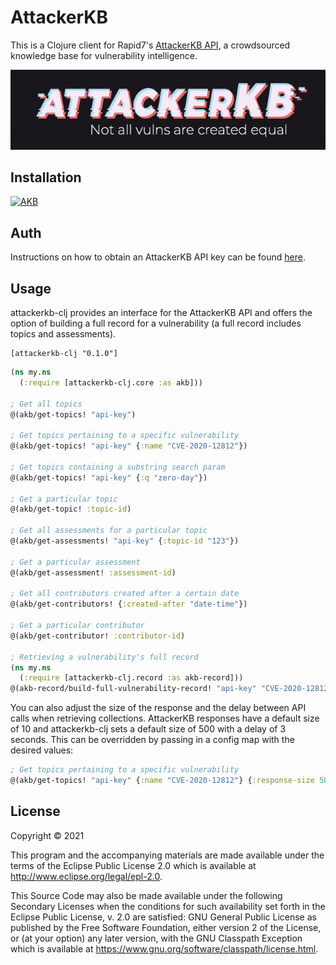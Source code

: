 # AttackerKB
This is a Clojure client for Rapid7's [AttackerKB API](https://attackerkb.com), a crowdsourced knowledge base for vulnerability intelligence.

![AKB](https://github.com/irinarenteria/attackerkb-clj/blob/main/assets/akb.png)

## Installation

[![AKB](https://img.shields.io/clojars/v/attackerkb-clj.svg)](https://clojars.org/attackerkb-clj)

## Auth
Instructions on how to obtain an AttackerKB API key can be found [here](https://attackerkb.com/faq#faq_api).

## Usage

attackerkb-clj provides an interface for the AttackerKB API and offers the option of building a full record for a vulnerability (a full record includes topics and assessments).

```text
[attackerkb-clj "0.1.0"]
```

```clojure
(ns my.ns
  (:require [attackerkb-clj.core :as akb]))

; Get all topics
@(akb/get-topics! "api-key")

; Get topics pertaining to a specific vulnerability
@(akb/get-topics! "api-key" {:name "CVE-2020-12812"})

; Get topics containing a substring search param
@(akb/get-topics! "api-key" {:q "zero-day"})

; Get a particular topic
@(akb/get-topic! :topic-id)

; Get all assessments for a particular topic
@(akb/get-assessments! "api-key" {:topic-id "123"})

; Get a particular assessment
@(akb/get-assessment! :assessment-id)

; Get all contributors created after a certain date
@(akb/get-contributors! {:created-after "date-time"})

; Get a particular contributor
@(akb/get-contributor! :contributor-id)

; Retrieving a vulnerability's full record
(ns my.ns
  (:require [attackerkb-clj.record :as akb-record]))
@(akb-record/build-full-vulnerability-record! "api-key" "CVE-2020-12812")
```

You can also adjust the size of the response and the delay between API calls when retrieving collections. AttackerKB responses have a default size of 10 and attackerkb-clj sets a default size of 500 with a delay of 3 seconds. This can be overridden by passing in a config map with the desired values:

```clojure
; Get topics pertaining to a specific vulnerability
@(akb/get-topics! "api-key" {:name "CVE-2020-12812"} {:response-size 50 :delay-ms 10000})
```

## License

Copyright © 2021

This program and the accompanying materials are made available under the
terms of the Eclipse Public License 2.0 which is available at
http://www.eclipse.org/legal/epl-2.0.

This Source Code may also be made available under the following Secondary
Licenses when the conditions for such availability set forth in the Eclipse
Public License, v. 2.0 are satisfied: GNU General Public License as published by
the Free Software Foundation, either version 2 of the License, or (at your
option) any later version, with the GNU Classpath Exception which is available
at https://www.gnu.org/software/classpath/license.html.
